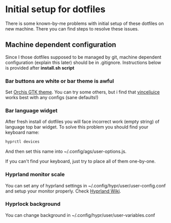 # Initial setup for dotfiles
There is some known-by-me problems with initial 
setup of these dotfiles on new machine.
There you can find steps to resolve these issues.

## Machine dependent configuration
Since I those dotfiles supposed to be managed by git,
machine dependent configuration (explain this later) should
be in .gitignore. Instructions below is provided after **install.sh script**

### Bar buttons are white or bar theme is awful
Set [Orchis GTK theme](https://github.com/vinceliuice/Orchis-theme).
You can try some others, but i find that [vinceliuice](https://github.com/vinceliuice) 
works best with any configs (sane defaults!)

### Bar language widget
After fresh install of dotfiles you will face
incorrect work (empty string) of language top bar widget.
To solve this problem you should find your keyboard name:
```bash
hyprctl devices
```
And then set this name into ~/.config/ags/user-options.js.

If you can't find your keyboard, just try to place all of them one-by-one.

### Hyprland monitor scale
You can set any of hyprland settings in ~/.config/hypr/user/user-config.conf and setup your monitor properly. 
Check [Hyprland Wiki](https://wiki.hyprland.org/).

### Hyprlock background
You can change background in ~/.config/hypr/user/user-variables.conf
